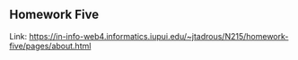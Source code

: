 ## Homework Five

Link: https://in-info-web4.informatics.iupui.edu/~jtadrous/N215/homework-five/pages/about.html
